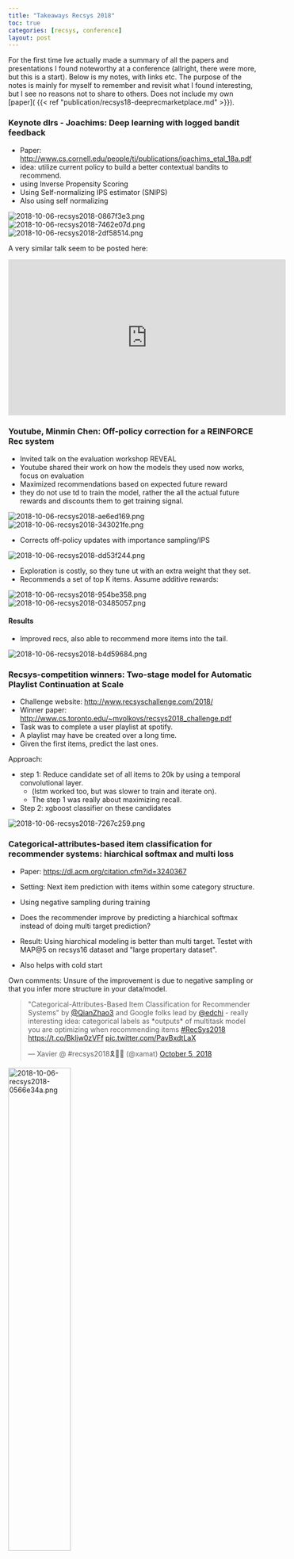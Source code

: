 ```yaml
---
title: "Takeaways Recsys 2018"
toc: true
categories: [recsys, conference]
layout: post
---
```


For the first time Ive actually made a summary of all the papers and presentations I found noteworthy at a conference (allright, there were more, but this is a start).
Below is my notes, with links etc.
The purpose of the notes is mainly for myself to remember and revisit what I found interesting, but I see no reasons not to share to others.
Does not include my own [paper]( {{< ref "publication/recsys18-deeprecmarketplace.md" >}}).

### Keynote dlrs - Joachims: Deep learning with logged bandit feedback

- Paper: http://www.cs.cornell.edu/people/tj/publications/joachims_etal_18a.pdf
- idea: utilize current policy to build a better contextual bandits to recommend.
- using Inverse Propensity Scoring
- Using Self-normalizing IPS estimator (SNIPS)
- Also using self normalizing

<img alt="2018-10-06-recsys2018-0867f3e3.png" src="{{ site.baseurl }}/assets_old/assets/2018-10-06-recsys2018-0867f3e3.png" width="" height="" >

<img alt="2018-10-06-recsys2018-7462e07d.png" src="{{ site.baseurl }}/assets_old/assets/2018-10-06-recsys2018-7462e07d.png" width="" height="" >

<img alt="2018-10-06-recsys2018-2df58514.png" src="{{ site.baseurl }}/assets_old/assets/2018-10-06-recsys2018-2df58514.png" width="" height="" >

A very similar talk seem to be posted here:

<iframe width="560" height="315" src="https://www.youtube.com/embed/lzA5K4im2no" frameborder="0" allow="autoplay; encrypted-media" allowfullscreen></iframe>

### Youtube, Minmin Chen: Off-policy correction for a REINFORCE Rec system

- Invited talk on the evaluation workshop REVEAL
- Youtube shared their work on how the models they used now works, focus on evaluation
- Maximized recommendations based on expected future reward
- they do not use td to train the model, rather the all the actual future rewards and discounts them to get training signal.


<img alt="2018-10-06-recsys2018-ae6ed169.png" src="{{ site.baseurl }}/assets_old/assets/2018-10-06-recsys2018-ae6ed169.png" width="" height="" >

<img alt="2018-10-06-recsys2018-343021fe.png" src="{{ site.baseurl }}/assets_old/assets/2018-10-06-recsys2018-343021fe.png" width="" height="" >

- Corrects off-policy updates with importance sampling/IPS
<img alt="2018-10-06-recsys2018-dd53f244.png" src="{{ site.baseurl }}/assets_old/assets/2018-10-06-recsys2018-dd53f244.png" width="" height="" >

- Exploration is costly, so they tune ut with an extra weight that they set.
- Recommends a set of top K items. Assume additive rewards:
<img alt="2018-10-06-recsys2018-954be358.png" src="{{ site.baseurl }}/assets_old/assets/2018-10-06-recsys2018-954be358.png" width="" height="" >

<img alt="2018-10-06-recsys2018-03485057.png" src="{{ site.baseurl }}/assets_old/assets/2018-10-06-recsys2018-03485057.png" width="" height="" >


#### Results
- Improved recs, also able to recommend more items into the tail.

<img alt="2018-10-06-recsys2018-b4d59684.png" src="{{ site.baseurl }}/assets_old/assets/2018-10-06-recsys2018-b4d59684.png" width="" height="" >

### Recsys-competition winners: Two-stage model for Automatic Playlist Continuation at Scale

- Challenge website: http://www.recsyschallenge.com/2018/
- Winner paper: http://www.cs.toronto.edu/~mvolkovs/recsys2018_challenge.pdf
- Task was to complete a user playlist at spotify.
- A playlist may have be created over a long time.
- Given the first items, predict the last ones.

Approach:

- step 1: Reduce candidate set of all items to 20k by using a temporal convolutional layer.
  + (lstm worked too, but was slower to train and iterate on).
  + The step 1 was really about maximizing recall.
- Step 2: xgboost classifier on these candidates

<img alt="2018-10-06-recsys2018-7267c259.png" src="{{ site.baseurl }}/assets_old/assets/2018-10-06-recsys2018-7267c259.png" width="" height="" >

### Categorical-attributes-based item classification for recommender systems: hiarchical softmax and multi loss

- Paper: https://dl.acm.org/citation.cfm?id=3240367
- Setting: Next item prediction with items within some category structure.
- Using negative sampling during training

- Does the recommender improve by predicting a hiarchical softmax instead of doing multi target prediction?

- Result: Using hiarchical modeling is better than multi target. Testet with MAP@5 on recsys16 dataset and "large propertary dataset".
- Also helps with cold start

Own comments: Unsure of the improvement is due to negative sampling or that you infer more structure in your data/model.

<blockquote class="twitter-tweet" data-lang="en"><p lang="en" dir="ltr">&quot;Categorical-Attributes-Based Item Classification for Recommender Systems&quot; by <a href="https://twitter.com/QianZhao3?ref_src=twsrc%5Etfw">@QianZhao3</a> and Google folks lead by <a href="https://twitter.com/edchi?ref_src=twsrc%5Etfw">@edchi</a> - really interesting idea: categorical labels as *outputs* of multitask model you are optimizing when recommending items <a href="https://twitter.com/hashtag/RecSys2018?src=hash&amp;ref_src=twsrc%5Etfw">#RecSys2018</a> <a href="https://t.co/Bkljw0zVFf">https://t.co/Bkljw0zVFf</a> <a href="https://t.co/PavBxdtLaX">pic.twitter.com/PavBxdtLaX</a></p>&mdash; Xavier @ #recsys2018🎗🤖🏃 (@xamat) <a href="https://twitter.com/xamat/status/1048331032619970560?ref_src=twsrc%5Etfw">October 5, 2018</a></blockquote>
<script async src="https://platform.twitter.com/widgets.js" charset="utf-8"></script>


<img alt="2018-10-06-recsys2018-0566e34a.png" src="{{ site.baseurl }}/assets_old/assets/2018-10-06-recsys2018-0566e34a.png" width="50%" height="" >

<img alt="2018-10-06-recsys2018-0224ef5e.png" src="{{ site.baseurl }}/assets_old/assets/2018-10-06-recsys2018-0224ef5e.png" width="50%" height="" >

### Keynote 2 dlrs - Ray Jiang, deepmind: slate recommendation (part 1)

- Relevant paper (seems unpublished): https://arxiv.org/pdf/1803.01682.pdf
- predict a full feed instead of single items
- use a VAE to do this,
- "Works really well".
- Tested on Recsys 2015: was the best slate dataset they could find

<img alt="2018-10-06-recsys2018-ce298161.png" src="{{ site.baseurl }}/assets_old/assets/2018-10-06-recsys2018-ce298161.png" width="" height="" >

<img alt="2018-10-06-recsys2018-da23e997.png" src="{{ site.baseurl }}/assets_old/assets/2018-10-06-recsys2018-da23e997.png" width="" height="" >

https://arxiv.org/abs/1803.01682

### Calibrated Recommendations

- Paper: https://dl.acm.org/citation.cfm?id=3240372
- If you have seen 70% drama and 30% horror, optimizing a recommender on precision, the best solution is to give you 100% drama and get 70% precision.
- The paper suggests to calibrate the recommendations to be more representative.
- Done by regularizing the recommendations with the KL divergence of categories (genres in this case)
- Done as a post processing step.
- Result: Can rerank top recommendations to a much more representative distribution without losing accuracy.

https://dl.acm.org/citation.cfm?id=3240372

### Explore, Exploit, and Explain: Personalizing Explainable Recommendations with Bandits


- Paper: https://dl.acm.org/citation.cfm?id=3240354
- Feed-bandit that uses a factorization machine to predict and explain recommendations
- context: Home page of spotify account. Different shelves of recommendations, each with an explanation ("because you recently listened to..")


### Invited talk Netflix: Correlation & Causation
- Yves Raimond, AI director Netflix
- Netflix's approach: personalize everything
- Made some thoughts about the do operator P(Y | do(X))
- Maybe better for recs to focus on P(click | do(X)) - P(click | not do X)

- IPS:
 + pro: simple, model-agnostic
 + con: only unbiased if no unobserved cofounders, high variance
- Alternative til IPS: Instrumental Variable
 + used in econometrics
 + pro: robust to unobserved cofounders
 + con: bias/var depends on strength of IV, hard to scale

<img alt="2018-10-06-recsys2018-211b351e.png" src="{{ site.baseurl }}/assets_old/assets/2018-10-06-recsys2018-211b351e.png" width="" height="" >
<img alt="2018-10-06-recsys2018-7ab75917.png" src="{{ site.baseurl }}/assets_old/assets/2018-10-06-recsys2018-7ab75917.png" width="" height="" >

<img alt="2018-10-06-recsys2018-4d1e1674.png" src="{{ site.baseurl }}/assets_old/assets/2018-10-06-recsys2018-4d1e1674.png" width="" height="" >



### Generation meets recommendation - "Generating new items that fit most users"
- Paper: https://arxiv.org/abs/1808.01199

> - "Consider a movie studio aiming to produce a set of new movies for summer release: What types of movies it should produce? Who would the movies appeal to?"
- "Specifically, we leverage the latent space obtained by training a deep generative model---the Variational Autoencoder (VAE)---via a loss function that incorporates both rating performance and item reconstruction terms."
- "We then apply a greedy search algorithm that utilizes this learned latent space to jointly obtain K plausible new items, and user groups that would find the items appealing."


### On the robustness and discriminative power of information retrieval metrics for top-N recommendation
- Paper: https://dl.acm.org/authorize.cfm?key=N668684
- An evaluation of robustness of many offline metrics at different ranking level. E.g. MRR@5, Recall@10, MAP@100, ...

- Takeaway 1: Use a high cutoff (e.g. 100 instead of 10) when doing offline evaluations, like MRR. The metric is more robust, and highly correlated to the MRR@10 values
- Takeaway 2: MRR is one of the lesser robust offline metrics.

<img alt="2018-10-06-recsys2018-6ac93198.png" src="{{ site.baseurl }}/assets_old/assets/2018-10-06-recsys2018-6ac93198.png" width="" height="" >

Takeaway 2: mrr er ganske lite robust.




### Unbiased offline recommender evaluation for missing-not-at-random implicit feedback

> Implicit-feedback Recommenders (ImplicitRec) leverage positive only user-item interactions, such as clicks, to learn personalized user preferences. Recommenders are often evaluated and compared offline using datasets collected from online platforms. These platforms are subject to popularity bias (i.e., popular items are more likely to be presented and interacted with), and therefore logged ground truth data are Missing-Not-At-Random (MNAR).


- "Average over all" estimators are biased in Implicit rec datasets
- Use IPS to evaluate policies.
- reduce bias with 30% in a yahoo! music datset.
- Paper: https://dl.acm.org/citation.cfm?id=3240355



### RecoGym

- Simulation environment where you can evaluate your recommender agent
- Follows the same style as openAI gym: env.step(action)
- When we tried it a bit the day before, the users seemed to click on the same items over and over again, probably some tuning that needs to be done there?
- This is sort of an alternative approach to offline evaluation. Simulators are limited by their generating model, but can we still use it to test algorithms for convergence etc?

- Unrelated to talk and recogym, but some notes me and Olav did on rec simulations during conf. Same ideas:

<img alt="2018-10-06-recsys2018-d17df3a5.png" src="{{ site.baseurl }}/assets_old/assets/2018-10-06-recsys2018-d17df3a5.png" width="" height="" >


### News session-based recommendations using DNN

- A recommendation algorithm to recommend news.
- Freshness and coldstart big problems.
- Separate item representation that uses a lot of content, independent of users
- Unfortunately not tested in prod (authors from large news corp.)
- Tested on offline data: Beats everything, incl gru4rec ++
- Paper: https://arxiv.org/abs/1808.00720
- Code: https://github.com/criteo-research/reco-gym

<img alt="2018-10-06-recsys2018-ba51b891.png" src="{{ site.baseurl }}/assets_old/assets/2018-10-06-recsys2018-ba51b891.png" width="" height="" >



### What happens if users only share last n days of data? (Exploring recommendations under user-controlled data filtering)

> - "Using the MovieLens dataset as a testbed, we evaluated three widely used collaborative filtering algorithms."
- "Our experiments demonstrate that filtering out historical user data does not significantly affect the overall recommendation performance."
- Impacts those who opted out (naturally)

Paper: https://scholar.google.com/citations?user=Vyj2jeoAAAAJ&hl=en#d=gs_md_cita-d&p=&u=%2Fcitations%3Fview_op%3Dview_citation%26hl%3Den%26user%3DVyj2jeoAAAAJ%26citation_for_view%3DVyj2jeoAAAAJ%3A2osOgNQ5qMEC%26tzom%3D420

### Interactive recommendation via deep neural memory augmented contextual bandits

- created a recsys simulator? check out...
- Paper: https://dl.acm.org/citation.cfm?id=3240344
